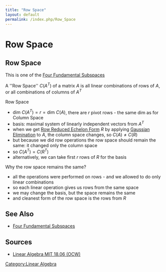 ```yaml
---
title: "Row Space"
layout: default
permalink: /index.php/Row_Space
---
```


# Row Space

## Row Space
This is one of the [Four Fundamental Subspaces](Four_Fundamental_Subspaces)

A ''Row Space'' $C(A^T)$ of a matrix $A$ is all linear combinations of rows of $A$, or all combinations of columns of $A^T$


Row Space
- $\text{dim } C(A^T) = r = \text{dim } C(A)$, there are $r$ pivot rows - the same dim as for Column Space
- basis: maximal system of linearly independent vectors from $A^T$ 
- when we get [Row Reduced Echelon Form](Row_Reduced_Echelon_Form) $R$ by applying [Gaussian Elimination](Gaussian_Elimination) to $A$, the column space changes, so $C(A) \ne C(R)$
- but because we did row operations the row space should remain the same: it changed only the column space
- so $C(A^T) = C(R^T)$
- alternatively, we can take first $r$ rows of $R$ for the basis 


Why the row space remains the same? 
- all the operations were performed on rows - and we  allowed to do only linear combinations 
- so each linear operation gives us rows from the same space 
- we may change the basis, but the space remains the same 
- and cleanest form of the row space is the rows from $R$ 


## See Also
- [Four Fundamental Subspaces](Four_Fundamental_Subspaces)


## Sources
- [Linear Algebra MIT 18.06 (OCW)](Linear_Algebra_MIT_18.06_(OCW))

[Category:Linear Algebra](Category_Linear_Algebra)